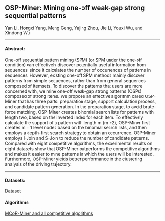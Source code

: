 ## OSP-Miner: Mining one-off weak-gap strong sequential patterns

Yan Li, Hongxi Yang, Meng Geng, Yajing Zhou, Jie Li, Youxi Wu, and Xindong Wu 

***

#### Abstract:
One-off sequential pattern mining (SPM) (or SPM under the one-off condition) can effectively discover potentially useful information from sequences, since it calculates the number of occurrences of patterns in sequences. However, existing one-off SPM methods mainly discover patterns from simple sequences, rather than from general sequences composed of itemsets. To discover the patterns that users are more concerned with, we mine one-off weak-gap strong patterns (OSPs) composed of strong items. We propose an effective algorithm called OSP-Miner that has three parts: preparation stage, support calculation process, and candidate pattern generation. In the preparation stage, to avoid brute-force matching, OSP-Miner creates binomial search lists for patterns with length two, based on the inverted index for each item. To effectively calculate the support of a pattern with length m (m >2), OSP-Miner first creates m − 1 level nodes based on the binomial search lists, and then employs a depth-first search strategy to obtain an occurrence. OSP-Miner employs I-Join and S-Join to reduce the number of candidate patterns. Compared with eight competitive algorithms, the experimental results on eight datasets show that OSP-Miner outperforms the competitive algorithms and makes it easier to mine patterns in which the users will be interested. Furthermore, OSP-Miner yields better performance in the clustering analysis of the driving trajectory.

---

#### Datasets:
[Dataset](https://github.com/wuc567/Pattern-Mining/blob/master/OSP-Miner/DataSets)

#### Algorithms:

[MCoR-Miner and all competitive algorithms](https://github.com/wuc567/Pattern-Mining/blob/master/OSP-Miner/Algorithms)
 

